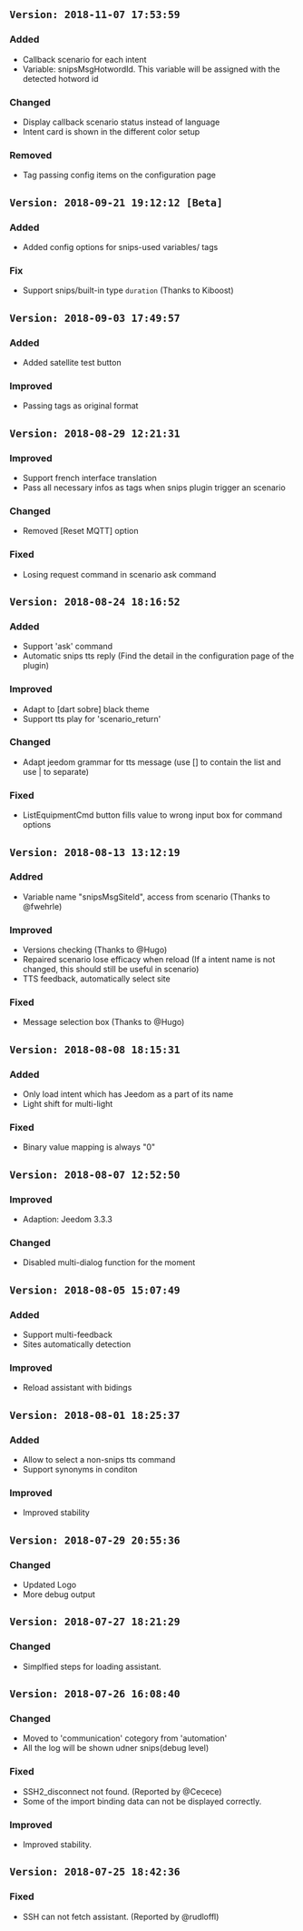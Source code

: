 ## `Version: 2018-11-07 17:53:59`

### Added
- Callback scenario for each intent
- Variable: snipsMsgHotwordId. This variable will be assigned with the detected hotword id

### Changed
- Display callback scenario status instead of language
- Intent card is shown in the different color setup

### Removed
- Tag passing config items on the configuration page

## `Version: 2018-09-21 19:12:12 [Beta]`

### Added
- Added config options for snips-used variables/ tags

### Fix
- Support snips/built-in type `duration` (Thanks to Kiboost)

## `Version: 2018-09-03 17:49:57`

### Added
- Added satellite test button

### Improved
- Passing tags as original format


## `Version: 2018-08-29 12:21:31`

### Improved
- Support french interface translation
- Pass all necessary infos as tags when snips plugin trigger an scenario

### Changed
- Removed [Reset MQTT] option

### Fixed
- Losing request command in scenario ask command

## `Version: 2018-08-24 18:16:52`

### Added
- Support 'ask' command
- Automatic snips tts reply (Find the detail in the configuration page of the plugin)

### Improved
- Adapt to [dart sobre] black theme
- Support tts play for 'scenario_return'

### Changed
- Adapt jeedom grammar for tts message (use [] to contain the list and use | to separate)

### Fixed
- ListEquipmentCmd button fills value to wrong input box for command options


## `Version: 2018-08-13 13:12:19`
### Addred
- Variable name "snipsMsgSiteId", access from scenario (Thanks to @fwehrle)

### Improved
- Versions checking (Thanks to @Hugo)
- Repaired scenario lose efficacy when reload (If a intent name is not changed, this should still be useful in scenario)
- TTS feedback, automatically select site

### Fixed
- Message selection box (Thanks to @Hugo)

## `Version: 2018-08-08 18:15:31`
### Added
- Only load intent which has Jeedom as a part of its name
- Light shift for multi-light

### Fixed
- Binary value mapping is always "0"

## `Version: 2018-08-07 12:52:50`
### Improved
- Adaption: Jeedom 3.3.3

### Changed
- Disabled multi-dialog function for the moment

## `Version: 2018-08-05 15:07:49`
### Added
- Support multi-feedback
- Sites automatically detection

### Improved
- Reload assistant with bidings

## `Version: 2018-08-01 18:25:37`
### Added
- Allow to select a non-snips tts command
- Support synonyms in conditon

### Improved
- Improved stability

## `Version: 2018-07-29 20:55:36`
### Changed
- Updated Logo
- More debug output

## `Version: 2018-07-27 18:21:29`
### Changed
- Simplfied steps for loading assistant.

## `Version: 2018-07-26 16:08:40`
### Changed
- Moved to 'communication' cotegory from 'automation'
- All the log will be shown udner snips(debug level)

### Fixed
- SSH2_disconnect not found. (Reported by @Cecece)
- Some of the import binding data can not be displayed correctly.

### Improved
- Improved stability.

## `Version: 2018-07-25 18:42:36`
### Fixed
- SSH can not fetch assistant. (Reported by @rudloffl)
